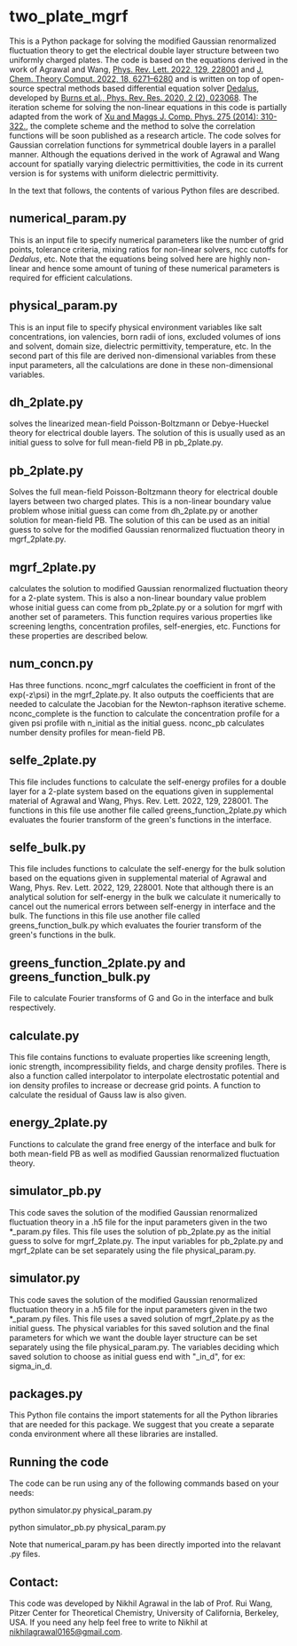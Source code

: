 # two_plate_mgrf

This is a Python package for solving the modified Gaussian renormalized fluctuation theory to get the electrical double layer structure between two uniformly charged plates. The code is based on the equations derived in the work of Agrawal and Wang, [Phys. Rev. Lett. 2022, 129, 228001](https://doi.org/10.1103/PhysRevLett.129.228001) and [J. Chem. Theory Comput. 2022, 18, 6271–6280](https://doi.org/10.1021/acs.jctc.2c00607) and is written on top of open-source spectral methods based differential equation solver [Dedalus](https://github.com/DedalusProject/dedalus), developed by [Burns et al., Phys. Rev. Res. 2020, 2 (2), 023068](https://doi.org/10.1103/PhysRevResearch.2.023068). The iteration scheme for solving the non-linear equations in this code is partially adapted from the work of [Xu and Maggs J. Comp. Phys. 275 (2014): 310-322.](https://doi.org/10.1016/j.jcp.2014.07.004), the complete scheme and the method to solve the correlation functions will be soon published as a research article. The code solves for Gaussian correlation functions for symmetrical double layers in a parallel manner. Although the equations derived in the work of Agrawal and Wang account for spatially varying dielectric permittivities, the code in its current version is for systems with uniform dielectric permittivity. 

In the text that follows, the contents of various Python files are described.

## numerical_param.py

This is an input file to specify numerical parameters like the number of grid points, tolerance criteria, mixing ratios for non-linear solvers, ncc cutoffs for _Dedalus_, etc. Note that the equations being solved here are highly non-linear and hence some amount of tuning of these numerical parameters is required for efficient calculations.

## physical_param.py 

This is an input file to specify physical environment variables like salt concentrations, ion valencies, born radii of ions, excluded volumes of ions and solvent, domain size, dielectric permittivity, temperature, etc. In the second part of this file are derived non-dimensional variables from these input parameters, all the calculations are done in these non-dimensional variables. 

## dh_2plate.py

solves the linearized mean-field Poisson-Boltzmann or Debye-Hueckel theory for electrical double layers. The solution of this is usually used as an initial guess to solve for full mean-field PB in pb_2plate.py.

## pb_2plate.py

Solves the full mean-field Poisson-Boltzmann theory for electrical double layers between two charged plates. This is a non-linear boundary value problem whose initial guess can come from dh_2plate.py or another solution for mean-field PB. The solution of this can be used as an initial guess to solve for the modified Gaussian renormalized fluctuation theory in mgrf_2plate.py. 

## mgrf_2plate.py

calculates the solution to modified Gaussian renormalized fluctuation theory for a 2-plate system. This is also a non-linear boundary value problem whose initial guess can come from pb_2plate.py or a solution for mgrf with another set of parameters. This function requires various properties like screening lengths, concentration profiles, self-energies, etc. Functions for these properties are described below.

## num_concn.py
Has three functions. nconc_mgrf calculates the coefficient in front of the exp(-z\psi) in the mgrf_2plate.py. It also outputs the coefficients that are needed to calculate the Jacobian for the Newton-raphson iterative scheme. nconc_complete is the function to calculate the concentration profile for a given psi profile with n_initial as the initial guess. nconc_pb calculates number density profiles for mean-field PB. 

## selfe_2plate.py

This file includes functions to calculate the self-energy profiles for a double layer for a 2-plate system based on the equations given in supplemental material of Agrawal and Wang, Phys. Rev. Lett. 2022, 129, 228001. The functions in this file use another file called greens_function_2plate.py which evaluates the fourier transform of the green's functions in the interface.

## selfe_bulk.py

This file includes functions to calculate the self-energy for the bulk solution based on the equations given in supplemental material of Agrawal and Wang, Phys. Rev. Lett. 2022, 129, 228001. Note that although there is an analytical solution for self-energy in the bulk we calculate it numerically to cancel out the numerical errors between self-energy in interface and the bulk. The functions in this file use another file called greens_function_bulk.py which evaluates the fourier transform of the green's functions in the bulk.

## greens_function_2plate.py and greens_function_bulk.py

File to calculate Fourier transforms of G and Go in the interface and bulk respectively.

## calculate.py

This file contains functions to evaluate properties like screening length, ionic strength, incompressibility fields, and charge density profiles. There is also a function called interpolator to interpolate electrostatic potential and ion density profiles to increase or decrease grid points. A function to calculate the residual of Gauss law is also given.

## energy_2plate.py

Functions to calculate the grand free energy of the interface and bulk for both mean-field PB as well as modified Gaussian renormalized fluctuation theory.

## simulator_pb.py

This code saves the solution of the modified Gaussian renormalized fluctuation theory in a .h5 file for the input parameters given in the two *_param.py files. This file uses the solution of pb_2plate.py as the initial guess to solve for mgrf_2plate.py. The input variables for pb_2plate.py and mgrf_2plate can be set separately using the file physical_param.py.

## simulator.py

This code saves the solution of the modified Gaussian renormalized fluctuation theory in a .h5 file for the input parameters given in the two *_param.py files. This file uses a saved solution of mgrf_2plate.py as the initial guess. The physical variables for this saved solution and the final parameters for which we want the double layer structure can be set separately using the file physical_param.py. The variables deciding which saved solution to choose as initial guess end with "_in_d", for ex: sigma_in_d.

## packages.py

This Python file contains the import statements for all the Python libraries that are needed for this package. We suggest that you create a separate conda environment where all these libraries are installed.

## Running the code

The code can be run using any of the following commands based on your needs: 

python simulator.py physical_param.py

python simulator_pb.py physical_param.py

Note that numerical_param.py has been directly imported into the relavant .py files.

## Contact:
This code was developed by Nikhil Agrawal in the lab of Prof. Rui Wang, Pitzer Center for Theoretical Chemistry, University of California, Berkeley, USA. If you need any help feel free to write to Nikhil at nikhilagrawal0165@gmail.com.  

